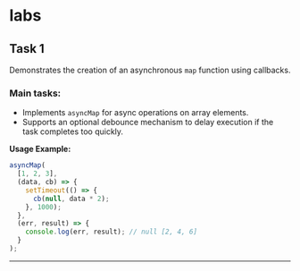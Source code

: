 # labs
## **Task 1**
Demonstrates the creation of an asynchronous `map` function using callbacks.

### **Main tasks:**
- Implements `asyncMap` for async operations on array elements.
- Supports an optional debounce mechanism to delay execution if the task completes too quickly.

**Usage Example:**
```javascript
asyncMap(
  [1, 2, 3],
  (data, cb) => {
    setTimeout(() => {
      cb(null, data * 2);
    }, 1000);
  },
  (err, result) => {
    console.log(err, result); // null [2, 4, 6]
  }
);
```

---
